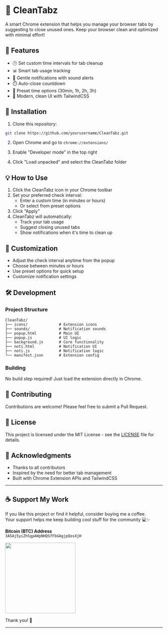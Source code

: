 # 🧠 CleanTabz

A smart Chrome extension that helps you manage your browser tabs by suggesting to close unused ones. Keep your browser clean and optimized with minimal effort!

## 🌟 Features

- 🕒 Set custom time intervals for tab cleanup
- 📊 Smart tab usage tracking
- 🔔 Gentle notifications with sound alerts
- ⏱️ Auto-close countdown
- 🎯 Preset time options (30min, 1h, 2h, 3h)
- 🎨 Modern, clean UI with TailwindCSS

## 🚀 Installation

1. Clone this repository:
```bash
git clone https://github.com/yourusername/CleanTabz.git
```

2. Open Chrome and go to `chrome://extensions/`

3. Enable "Developer mode" in the top right

4. Click "Load unpacked" and select the CleanTabz folder

## 💡 How to Use

1. Click the CleanTabz icon in your Chrome toolbar
2. Set your preferred check interval:
   - Enter a custom time (in minutes or hours)
   - Or select from preset options
3. Click "Apply"
4. CleanTabz will automatically:
   - Track your tab usage
   - Suggest closing unused tabs
   - Show notifications when it's time to clean up

## 🔧 Customization

- Adjust the check interval anytime from the popup
- Choose between minutes or hours
- Use preset options for quick setup
- Customize notification settings

## 🛠️ Development

### Project Structure
```
CleanTabz/
├── icons/              # Extension icons
├── sounds/             # Notification sounds
├── popup.html          # Main UI
├── popup.js            # UI logic
├── background.js       # Core functionality
├── noti.html           # Notification UI
├── noti.js             # Notification logic
└── manifest.json       # Extension config
```

### Building
No build step required! Just load the extension directly in Chrome.

## 🤝 Contributing

Contributions are welcome! Please feel free to submit a Pull Request.

## 📝 License

This project is licensed under the MIT License - see the [LICENSE](LICENSE) file for details.

## 🙏 Acknowledgments

- Thanks to all contributors
- Inspired by the need for better tab management
- Built with Chrome Extension APIs and TailwindCSS 

---

## ☕ Support My Work

If you like this project or find it helpful, consider buying me a coffee.  
Your support helps me keep building cool stuff for the community 💻✨

**Bitcoin (BTC) Address**  
`3A5Aj5yiZhSgpAWpNHQSfFbGAgjpQosXjH`

<img src="https://github.com/user-attachments/assets/c0ba0ba5-8c07-407e-ad35-3f68b6e1a639" width="225" />


Thank you! 🙌

---
